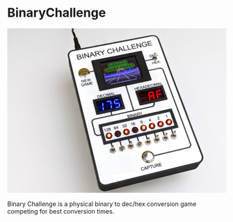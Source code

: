 # BinaryChallenge

<img src="https://github.com/reubenstr/BinaryChallenge/blob/main/images/binary-challenge-front.jpg" alt="binary-challenge-front" width="640">

Binary Challenge is a physical binary to dec/hex conversion game competing for best conversion times.
 
